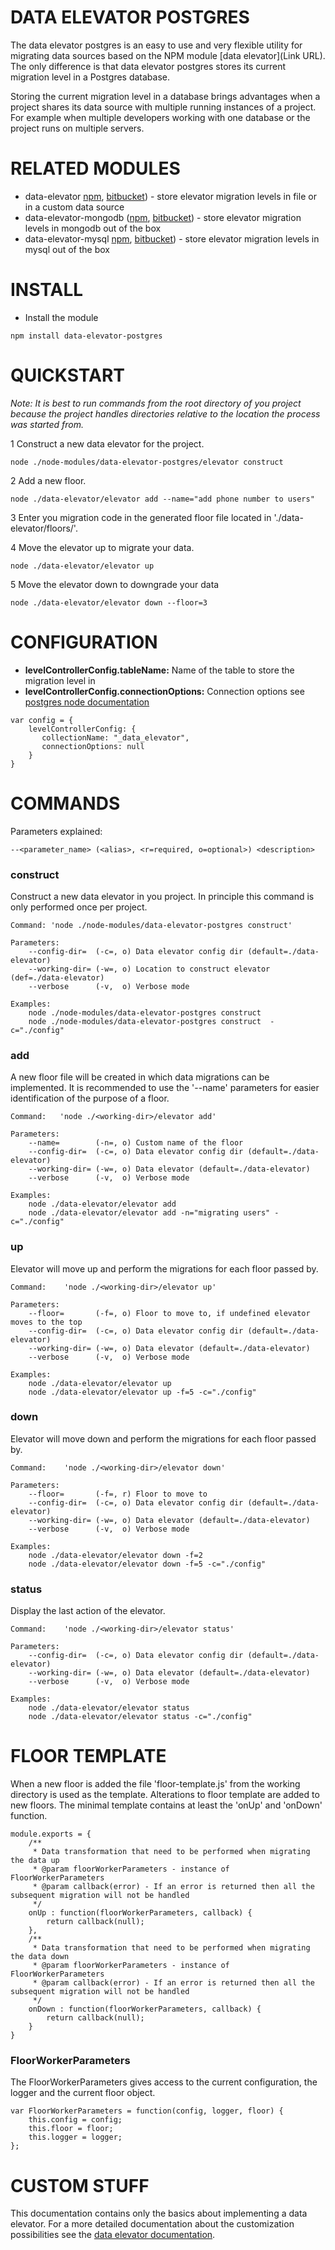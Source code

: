 # DATA ELEVATOR POSTGRES #

The data elevator postgres is an easy to use and very flexible utility for migrating data sources based on the NPM module [data elevator](Link URL). The only difference is that data elevator postgres stores its current migration level in a Postgres database.

Storing the current migration level in a database brings advantages when a project shares its data source with multiple running instances of a project. For example when multiple developers working with one database or the project runs on multiple servers.

# RELATED MODULES #

* data-elevator [npm](https://www.npmjs.com/package/data-elevator), [bitbucket](https://bitbucket.org/cacadu/data-elevator/overview)) - store elevator migration levels in file or in a custom data source
* data-elevator-mongodb ([npm](https://www.npmjs.com/package/data-elevator-mongodb), [bitbucket](https://bitbucket.org/cacadu/data-elevator-mongodb/overview)) - store elevator migration levels in mongodb out of the box
* data-elevator-mysql [npm](https://www.npmjs.com/package/data-elevator-mysql), [bitbucket](https://bitbucket.org/cacadu/data-elevator-mysql/overview)) - store elevator migration levels in mysql out of the box

# INSTALL #

* Install the module
```
npm install data-elevator-postgres
```

# QUICKSTART #

*Note: It is best to run commands from the root directory of you project because the project handles directories relative to the location the process was started from.*

1 Construct a new data elevator for the project.
```
node ./node-modules/data-elevator-postgres/elevator construct
```
2 Add a new floor.
```
node ./data-elevator/elevator add --name="add phone number to users"
```
3 Enter you migration code in the generated floor file located in './data-elevator/floors/'.

4 Move the elevator up to migrate your data.
```
node ./data-elevator/elevator up
```
5 Move the elevator down to downgrade your data
```
node ./data-elevator/elevator down --floor=3
```
# CONFIGURATION #

* **levelControllerConfig.tableName:** Name of the table to store the migration level in
* **levelControllerConfig.connectionOptions:** Connection options see [postgres node documentation](https://github.com/brianc/node-postgres/wiki/)

```
var config = {
    levelControllerConfig: {
       collectionName: "_data_elevator",
       connectionOptions: null
    }
}
```

# COMMANDS #

Parameters explained:

```
--<parameter_name> (<alias>, <r=required, o=optional>) <description>     
```

### construct ###

Construct a new data elevator in you project. In principle this command is only performed once per project.

```
Command: 'node ./node-modules/data-elevator-postgres construct'
    
Parameters:
    --config-dir=  (-c=, o) Data elevator config dir (default=./data-elevator)
    --working-dir= (-w=, o) Location to construct elevator (def=./data-elevator)
    --verbose      (-v,  o) Verbose mode

Examples:
    node ./node-modules/data-elevator-postgres construct
    node ./node-modules/data-elevator-postgres construct  -c="./config"
```

### add ###

A new floor file will be created in which data migrations can be implemented. It is recommended to use the '--name' parameters for easier identification of the purpose of a floor.

```
Command:   'node ./<working-dir>/elevator add'
    
Parameters:
    --name=        (-n=, o) Custom name of the floor
    --config-dir=  (-c=, o) Data elevator config dir (default=./data-elevator)
    --working-dir= (-w=, o) Data elevator (default=./data-elevator)
    --verbose      (-v,  o) Verbose mode

Examples:
    node ./data-elevator/elevator add
    node ./data-elevator/elevator add -n="migrating users" -c="./config"
```

### up ###

Elevator will move up and perform the migrations for each floor passed by.

```
Command:    'node ./<working-dir>/elevator up'
    
Parameters:
    --floor=       (-f=, o) Floor to move to, if undefined elevator moves to the top   
    --config-dir=  (-c=, o) Data elevator config dir (default=./data-elevator)
    --working-dir= (-w=, o) Data elevator (default=./data-elevator)
    --verbose      (-v,  o) Verbose mode

Examples:
    node ./data-elevator/elevator up
    node ./data-elevator/elevator up -f=5 -c="./config"
```

### down ###

Elevator will move down and perform the migrations for each floor passed by.

```
Command:    'node ./<working-dir>/elevator down'

Parameters:
    --floor=       (-f=, r) Floor to move to
    --config-dir=  (-c=, o) Data elevator config dir (default=./data-elevator)
    --working-dir= (-w=, o) Data elevator (default=./data-elevator)
    --verbose      (-v,  o) Verbose mode

Examples:
    node ./data-elevator/elevator down -f=2
    node ./data-elevator/elevator down -f=5 -c="./config"
```

### status ###

Display the last action of the elevator.

```
Command:    'node ./<working-dir>/elevator status'

Parameters:
    --config-dir=  (-c=, o) Data elevator config dir (default=./data-elevator)
    --working-dir= (-w=, o) Data elevator (default=./data-elevator)
    --verbose      (-v,  o) Verbose mode

Examples:
    node ./data-elevator/elevator status
    node ./data-elevator/elevator status -c="./config"
```

# FLOOR TEMPLATE #

When a new floor is added the file 'floor-template.js' from the working directory is used as the template. Alterations to floor template are added to new floors. The minimal template contains at least the 'onUp' and 'onDown' function.

```
module.exports = {
    /**
     * Data transformation that need to be performed when migrating the data up
     * @param floorWorkerParameters - instance of FloorWorkerParameters
     * @param callback(error) - If an error is returned then all the subsequent migration will not be handled
     */
    onUp : function(floorWorkerParameters, callback) {
        return callback(null);
    }, 
    /**
     * Data transformation that need to be performed when migrating the data down
     * @param floorWorkerParameters - instance of FloorWorkerParameters
     * @param callback(error) - If an error is returned then all the subsequent migration will not be handled
     */
    onDown : function(floorWorkerParameters, callback) {
        return callback(null);
    }
}

```

### FloorWorkerParameters ###

The FloorWorkerParameters gives access to the current configuration, the logger and the current floor object. 

```
var FloorWorkerParameters = function(config, logger, floor) {
    this.config = config;
    this.floor = floor;
    this.logger = logger;
};

```

# CUSTOM STUFF #

This documentation contains only the basics about implementing a data elevator. For a more detailed documentation about the customization possibilities see the [data elevator documentation](https://www.npmjs.com/package/data-elevator).